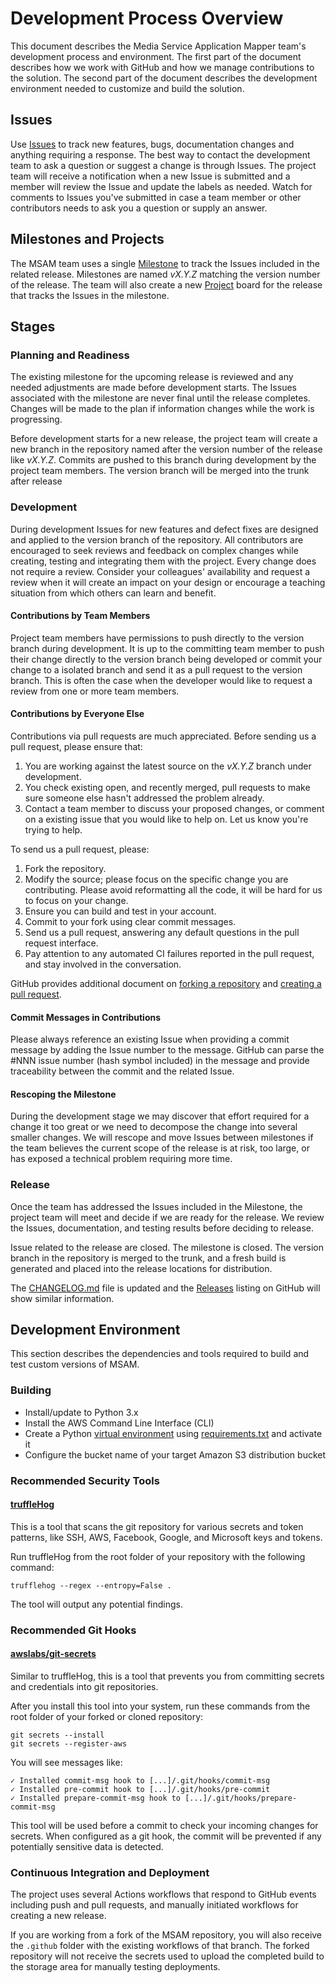 # Development Process Overview

This document describes the Media Service Application Mapper team's development process and environment. The first part of the document describes how we work with GitHub and how we manage contributions to the solution. The second part of the document describes the development environment needed to customize and build the solution.

## Issues

Use [Issues](https://github.com/awslabs/aws-media-services-application-mapper/issues) to track new features, bugs, documentation changes and anything requiring a response. The best way to contact the development team to ask a question or suggest a change is through Issues. The project team will receive a notification when a new Issue is submitted and a member will review the Issue and update the labels as needed. Watch for comments to Issues you've submitted in case a team member or other contributors needs to ask you a question or supply an answer.

## Milestones and Projects

The MSAM team uses a single [Milestone](https://github.com/awslabs/aws-media-services-application-mapper/milestones) to track the Issues included in the related release. Milestones are named *vX.Y.Z* matching the version number of the release. The team will also create a new [Project](https://github.com/awslabs/aws-media-services-application-mapper/projects) board for the release that tracks the Issues in the milestone.

## Stages

### Planning and Readiness

The existing milestone for the upcoming release is reviewed and any needed adjustments are made before development starts. The Issues associated with the milestone are never final until the release completes. Changes will be made to the plan if information changes while the work is progressing.

Before development starts for a new release, the project team will create a new branch in the repository named after the version number of the release like *vX.Y.Z*. Commits are pushed to this branch during development by the project team members. The version branch will be merged into the trunk after release

### Development

During development Issues for new features and defect fixes are designed and applied to the version branch of the repository. All contributors are encouraged to seek reviews and feedback on complex changes while creating, testing and integrating them with the project. Every change does not require a review. Consider your colleagues' availability and request a review when it will create an impact on your design or encourage a teaching situation from which others can learn and benefit.

#### Contributions by Team Members

Project team members have permissions to push directly to the version branch during development. It is up to the committing team member to push their change directly to the version branch being developed or commit your change to a isolated branch and send it as a pull request to the version branch. This is often the case when the developer would like to request a review from one or more team members. 

#### Contributions by Everyone Else

Contributions via pull requests are much appreciated. Before sending us a pull request, please ensure that:

1. You are working against the latest source on the *vX.Y.Z* branch under development.
2. You check existing open, and recently merged, pull requests to make sure someone else hasn't addressed the problem already.
3. Contact a team member to discuss your proposed changes, or comment on a existing issue that you would like to help on. Let us know you're trying to help.

To send us a pull request, please:

1. Fork the repository.
2. Modify the source; please focus on the specific change you are contributing. Please avoid reformatting all the code, it will be hard for us to focus on your change.
3. Ensure you can build and test in your account.
4. Commit to your fork using clear commit messages.
5. Send us a pull request, answering any default questions in the pull request interface.
6. Pay attention to any automated CI failures reported in the pull request, and stay involved in the conversation.

GitHub provides additional document on [forking a repository](https://help.github.com/articles/fork-a-repo/) and 
[creating a pull request](https://help.github.com/articles/creating-a-pull-request/).

#### Commit Messages in Contributions

Please always reference an existing Issue when providing a commit message by adding the Issue number to the message. GitHub can parse the #NNN issue number (hash symbol included) in the message and provide traceability between the commit and the related Issue.

#### Rescoping the Milestone

During the development stage we may discover that effort required for a change it too great or we need to decompose the change into several smaller changes. We will rescope and move Issues between milestones if the team believes the current scope of the release is at risk, too large, or has exposed a technical problem requiring more time.

### Release

Once the team has addressed the Issues included in the Milestone, the project team will meet and decide if we are ready for the release. We review the Issues, documentation, and testing results before deciding to release.

Issue related to the release are closed. The milestone is closed. The version branch in the repository is merged to the trunk, and a fresh build is generated and placed into the release locations for distribution.

The [CHANGELOG.md](../CHANGELOG.md) file is updated and the [Releases](https://github.com/awslabs/aws-media-services-application-mapper/releases) listing on GitHub will show similar information.


## Development Environment

This section describes the dependencies and tools required to build and test custom versions of MSAM.

### Building

* Install/update to Python 3.x
* Install the AWS Command Line Interface (CLI)
* Create a Python [virtual environment](https://docs.python.org/3.8/library/venv.html) using [requirements.txt](deployment/requirements.txt) and activate it
* Configure the bucket name of your target Amazon S3 distribution bucket

### Recommended Security Tools

#### [truffleHog](https://github.com/dxa4481/truffleHog)

This is a tool that scans the git repository for various secrets and token patterns, like SSH, AWS, Facebook, Google, and Microsoft keys and tokens.

Run truffleHog from the root folder of your repository with the following command:

```
trufflehog --regex --entropy=False .
```

The tool will output any potential findings.

### Recommended Git Hooks

#### [awslabs/git-secrets](https://github.com/awslabs/git-secrets)

Similar to truffleHog, this is a tool that prevents you from committing secrets and credentials into git repositories.

After you install this tool into your system, run these commands from the root folder of your forked or cloned repository:

```
git secrets --install
git secrets --register-aws
```

You will see messages like:

```
✓ Installed commit-msg hook to [...]/.git/hooks/commit-msg
✓ Installed pre-commit hook to [...]/.git/hooks/pre-commit
✓ Installed prepare-commit-msg hook to [...]/.git/hooks/prepare-commit-msg
```

This tool will be used before a commit to check your incoming changes for secrets. When configured as a git hook, the commit will be prevented if any potentially sensitive data is detected.

### Continuous Integration and Deployment

The project uses several Actions workflows that respond to GitHub events including push and pull requests, and manually initiated workflows for creating a new release.

If you are working from a fork of the MSAM repository, you will also receive the `.github` folder with the existing workflows of that branch. The forked repository will not receive the secrets used to upload the completed build to the storage area for manually testing deployments.


